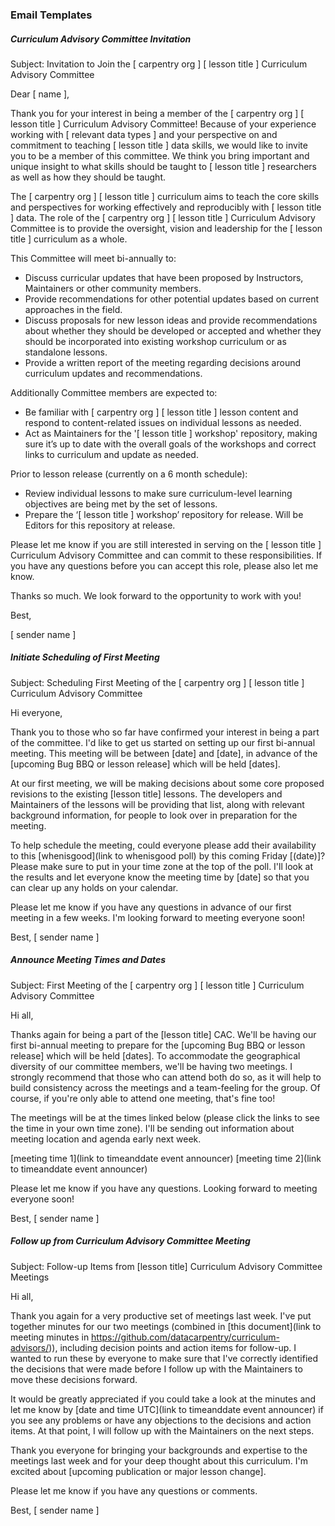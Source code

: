 ### Email Templates

##### Curriculum Advisory Committee Invitation

Subject: Invitation to Join the [ carpentry org ] [ lesson title ] Curriculum Advisory Committee

Dear [ name ],

Thank you for your interest in being a member of the [ carpentry org ] [ lesson title ] Curriculum Advisory Committee! 
Because of your experience working with [ relevant data types ] and your perspective on and commitment to teaching [ lesson title ] data skills, we would like to invite you to be a member of this committee. We think you bring important and unique insight to what skills should be taught to [ lesson title ] researchers as well as how they should be taught. 

The [ carpentry org ] [ lesson title ] curriculum aims to teach the core skills and perspectives for working effectively and reproducibly with [ lesson title ] data. The role of the [ carpentry org ] [ lesson title ] Curriculum Advisory Committee is to provide the oversight, vision and leadership for the [ lesson title ] curriculum as a whole. 

This Committee will meet bi-annually to:

- Discuss curricular updates that have been proposed by Instructors, Maintainers or other community members.
- Provide recommendations for other potential updates based on current approaches in the field.
- Discuss proposals for new lesson ideas and provide recommendations about whether they should be developed or accepted and whether they should be incorporated into existing workshop curriculum or as standalone lessons.
- Provide a written report of the meeting regarding decisions around curriculum updates and recommendations.

Additionally Committee members are expected to:
- Be familiar with [ carpentry org ] [ lesson title ] lesson content and respond to content-related issues on individual lessons as needed. 
- Act as Maintainers for the '[ lesson title ] workshop' repository, making sure it’s up to date with the overall goals of the workshops  and correct links to curriculum and update as needed.

Prior to lesson release (currently on a 6 month schedule): 
- Review individual lessons to make sure curriculum-level learning objectives are being met by the set of lessons.
- Prepare the ‘[ lesson title ] workshop’ repository for release. Will be Editors for this repository at release.

Please let me know if you are still interested in serving on the [ lesson title ] Curriculum Advisory Committee and can commit to these responsibilities. If you have any questions before you can accept this role, please also let me know. 

Thanks so much. We look forward to the opportunity to work with you!

Best,

[ sender name ]

##### Initiate Scheduling of First Meeting

Subject: Scheduling First Meeting of the [ carpentry org ] [ lesson title ] Curriculum Advisory Committee

Hi everyone,

Thank you to those who so far have confirmed your interest in being a part of the committee. I'd like to get us started on setting up our first bi-annual meeting. This meeting will be between [date] and [date], in advance of the [upcoming Bug BBQ or lesson release] which will be held [dates].

At our first meeting, we will be making decisions about some core proposed revisions to the existing [lesson title] lessons. The developers and Maintainers of the lessons will be providing that list, along with relevant background information, for people to look over in preparation for the meeting. 

To help schedule the meeting, could everyone please add their availability to this [whenisgood](link to whenisgood poll) by this coming Friday [(date)]? Please make sure to put in your time zone at the top of the poll. I'll look at the results and let everyone know the meeting time by [date] so that you can clear up any holds on your calendar.

Please let me know if you have any questions in advance of our first meeting in a few weeks. I'm looking forward to meeting everyone soon!

Best,
[ sender name ]

##### Announce Meeting Times and Dates

Subject: First Meeting of the [ carpentry org ] [ lesson title ] Curriculum Advisory Committee

Hi all,

Thanks again for being a part of the [lesson title] CAC. We'll be having our first bi-annual meeting to prepare for the [upcoming Bug BBQ or lesson release] which will be held [dates]. To accommodate the geographical diversity of our committee members, we'll be having two meetings. I strongly recommend that those who can attend both do so, as it will help to build consistency across the meetings and a team-feeling for the group. Of course, if you're only able to attend one meeting, that's fine too!

The meetings will be at the times linked below (please click the links to see the time in your own time zone). I'll be sending out information about meeting location and agenda early next week. 

[meeting time 1](link to timeanddate event announcer)
[meeting time 2](link to timeanddate event announcer)

Please let me know if you have any questions. Looking forward to meeting everyone soon!

Best,
[ sender name ]

##### Follow up from Curriculum Advisory Committee Meeting

Subject: Follow-up Items from [lesson title] Curriculum Advisory Committee Meetings

Hi all,

Thank you again for a very productive set of meetings last week. I've put together minutes for our two meetings (combined in [this document](link to meeting minutes in https://github.com/datacarpentry/curriculum-advisors/)), including decision points and action items for follow-up. I wanted to run these by everyone to make sure that I've correctly identified the decisions that were made before I follow up with the Maintainers to move these decisions forward. 

It would be greatly appreciated if you could take a look at the minutes and let me know by [date and time UTC](link to timeanddate event announcer) if you see any problems or have any objections to the decisions and action items. At that point, I will follow up with the Maintainers on the next steps. 

Thank you everyone for bringing your backgrounds and expertise to the meetings last week and for your deep thought about this curriculum. I'm excited about [upcoming publication or major lesson change].

Please let me know if you have any questions or comments. 

Best,
[ sender name ]
